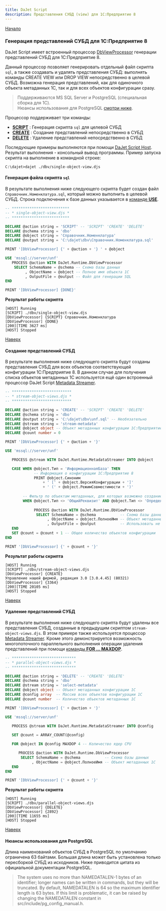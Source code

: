 ```yaml
---
title: DaJet Script
description: Представления СУБД (view) для 1С:Предприятие 8
---
```

[Начало](/dajet-use-cases)

### Генерация представлений СУБД для 1С:Предприятие 8

DaJet Script имеет встроенный процессор [DbViewProcessor](https://github.com/zhichkin/dajet/blob/main/src/dajet-runtime/extensions/DbViewProcessor.cs) генерации представлений СУБД для 1С:Предприятие 8.

Данный процессор позволяет генерировать отдельный файл скрипта ```sql```, а также создавать и удалять представления СУБД: выполнять команды CREATE VIEW или DROP VIEW непосредственно в целевой СУБД. Возможна генерация представлений, как для одиночного объекта метаданных 1С, так и для всех объектов конфигурации сразу.

> Поддерживаются MS SQL Server и PostgreSQL (специальная сборка для 1С).<br>Нюансы использования для PostgreSQL [смотри ниже](#нюансы-использования-для-postgresql).

Процессор поддерживает три команды:
- [**SCRIPT**](#генерация-файла-скрипта-sql) : Генерация скрипта ```sql``` для целевой СУБД
- [**CREATE**](#создание-представлений-субд) : Создание представлений непосредственно в СУБД
- [**DELETE**](#удаление-представлений-субд) : Удаление представлений непосредственно в СУБД

Последующие примеры выполняются при помощи [DaJet Script Host](/dajet-host). Результат выполнения - консольный вывод программы. Пример запуска скрипта на выполнение в командной строке:
```
C:\dajet>dajet ./dbv/single-object-view.djs
```

#### Генерация файла скрипта ```sql```

В результате выполнения ниже следующего скрипта будет создан файл ```Справочник.Номенклатура.sql```, который можно выполнить в целевой СУБД. Строка подключения к базе данных указывается в [команде **USE**](/dajet-script/use).

```SQL
-- **************************
-- * single-object-view.djs *
-- **************************

DECLARE @action string = 'SCRIPT' -- 'SCRIPT' 'CREATE' 'DELETE'
DECLARE @schema string = 'dbo'
DECLARE @object string = 'Справочник.Номенклатура'
DECLARE @output string = 'C:\dajet\dbv\Справочник.Номенклатура.sql'

PRINT '[DbViewProcessor] {' + @action + '} ' + @object

USE 'mssql://server/unf'
   PROCESS @action WITH DaJet.Runtime.DbViewProcessor
    SELECT SchemaName = @schema -- Схема базы данных
         , ObjectName = @object -- Полное имя объекта 1С
         , OutputFile = @output -- Файл для генерации SQL
END

PRINT '[DbViewProcessor] {DONE}'
```

**Результат работы скрипта**

```
[HOST] Running
[SCRIPT] ./dbv/single-object-view.djs
[DbViewProcessor] {SCRIPT} Справочник.Номенклатура
[DbViewProcessor] {DONE}
[200][TIME 3627 ms]
[HOST] Stopped
```

[Наверх](#генерация-представлений-субд-для-1спредприятие-8)

#### Создание представлений СУБД

В результате выполнения ниже следующего скрипта будут созданы представления СУБД для всех объектов соответствующей конфигурации 1С:Предприятие 8. В данном случае для получения списка объектов метаданных 1С используется ещё один встроенный процессор DaJet Script [Metadata Streamer](/dajet-script/md-streamer).

```SQL
-- ***************************
-- * stream-object-views.djs *
-- ***************************

DECLARE @action string = 'CREATE' -- 'SCRIPT' 'CREATE' 'DELETE'
DECLARE @schema string = 'dbo'
DECLARE @output string = 'C:\dajet\dbv\unf.sql' -- Необязательно
DECLARE @stream string = 'stream-metadata'
DECLARE @object object -- Объект метаданных конфигурации 1С:Предприятие 8
DECLARE @count number = 0

PRINT '[DbViewProcessor] {' + @action + '}'

USE 'mssql://server/unf'

   PROCESS @stream WITH DaJet.Runtime.MetadataStreamer INTO @object

   CASE WHEN @object.Тип = 'ИнформационнаяБаза' THEN
             -- Информация о конфигурации 1С:Предприятие 8
             PRINT @object.Синоним
                 + ' [' + @object.ВерсияКонфигурации + ']'
                 + ' (' + @object.РежимСовместимости + ')'
   
        -- Фильтр по объектам метаданных, для которых возможно создание представлений
        WHEN @object.Тип <> 'ОбщийРеквизит' AND @object.Тип <> 'ОпределяемыйТип' THEN
             
             PROCESS @action WITH DaJet.Runtime.DbViewProcessor
              SELECT SchemaName = @schema           -- Схема базы данных
                   , ObjectName = @object.ПолноеИмя -- Объект метаданных 1С
                   , OutputFile = @output           -- Использовать не обязательно
   END
   SET @count = @count + 1 -- Общее количество объектов конфигурации
END

PRINT '[DbViewProcessor] {' + @count + '}'
```

**Результат работы скрипта**

```
[HOST] Running
[SCRIPT] ./dbv/stream-object-views.djs
[DbViewProcessor] {CREATE}
Управление нашей фирмой, редакция 3.0 [3.0.4.45] (80321)
[DbViewProcessor] {3364}
[200][TIME 20105 ms]
[HOST] Stopped
```

[Наверх](#генерация-представлений-субд-для-1спредприятие-8)

#### Удаление представлений СУБД

В результате выполнения ниже следующего скрипта будут удалены все представления СУБД, созданные в предыдущим скриптом ```stream-object-views.djs```. В этом примере также используется процессор [Metadata Streamer](/dajet-script/md-streamer). Кроме этого демонстрируется возможность многопоточного параллельного выполнения операции удаления представлений при помощи [команды **FOR ... MAXDOP**](/dajet-script/algorithm/parallelism).

```SQL
-- *****************************
-- * parallel-object-views.djs *
-- *****************************

DECLARE @action string = 'DELETE' -- 'CREATE' 'DELETE'
DECLARE @schema string = 'dbo'
DECLARE @stream string = 'select-metadata'
DECLARE @object object -- Объект метаданных конфигурации 1С
DECLARE @config array  -- Массив всех объектов конфигурации 1С
DECLARE @count number  -- Количество объектов метаданных 1С

PRINT '[DbViewProcessor] {' + @action + '}'

USE 'mssql://server/unf'
   
   PROCESS @stream WITH DaJet.Runtime.MetadataStreamer INTO @config

   SET @count = ARRAY_COUNT(@config)

   FOR @object IN @config MAXDOP 4 -- Количество ядер CPU

      PROCESS @action WITH DaJet.Runtime.DbViewProcessor
       SELECT SchemaName = @schema           -- Схема базы данных
            , ObjectName = @object.ПолноеИмя -- Объект метаданных 1С
   END
END

PRINT '[DbViewProcessor] {' + @count + '}'
```

**Результат работы скрипта**

```
[HOST] Running
[SCRIPT] ./dbv/parallel-object-views.djs
[DbViewProcessor] {DELETE}
[DbViewProcessor] {2892}
[200][TIME 11655 ms]
[HOST] Stopped
```

[Наверх](#генерация-представлений-субд-для-1спредприятие-8)

#### Нюансы использования для PostgreSQL

Длина наименований объектов СУБД в PostgreSQL по умолчанию ограничена 63 байтами. Большая длина может быть установлена только пересборкой СУБД из исходников. Ниже приводится цитата из официальной документации PostgreSQL.

> The system uses no more than NAMEDATALEN-1 bytes of an identifier; longer names can be written in commands, but they will be truncated. By default, NAMEDATALEN is 64 so the maximum identifier length is 63 bytes. If this limit is problematic, it can be raised by changing the NAMEDATALEN constant in src/include/pg_config_manual.h.